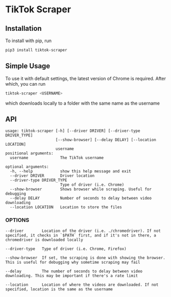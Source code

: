 # TikTok Scraper

## Installation
To install with pip, run
```bash
pip3 install tiktok-scraper
```

## Simple Usage
To use it with default settings, the latest version of Chrome is required. After which, you can run

```bash
tiktok-scraper <USERNAME>
```

which downloads locally to a folder with the same name as the username

## API
```
usage: tiktok-scraper [-h] [--driver DRIVER] [--driver-type DRIVER_TYPE]
                      [--show-browser] [--delay DELAY] [--location LOCATION]
                      username
positional arguments:
  username              The TikTok username

optional arguments:
  -h, --help            show this help message and exit
  --driver DRIVER       Driver location
  --driver-type DRIVER_TYPE
                        Type of driver (i.e. Chrome)
  --show-browser        Shows browser while scraping. Useful for debugging
  --delay DELAY         Number of seconds to delay between video downloading
  --location LOCATION   Location to store the files
```

### OPTIONS
```
--driver        Location of the driver (i.e. ./chromedriver). If not specified, it checks in `$PATH` first, and if it's not in there, a chromedriver is downloaded locally

--driver-type   Type of driver (i.e. Chrome, Firefox)

--show-browser  If set, the scraping is done with showing the browser. This is useful for debugging why sometime scraping may fail

--delay         The number of seconds to delay between video downloading. This may be important if there's a rate limit

--location      Location of where the videos are downloaded. If not specified, location is the same as the username 
```
